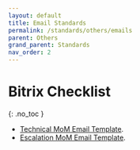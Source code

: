 ```yaml
---
layout: default
title: Email Standards
permalink: /standards/others/emails
parent: Others
grand_parent: Standards
nav_order: 2
---
```


# Bitrix Checklist
{: .no_toc }

- [Technical MoM Email Template](https://github.com/PT-Akar-Inti-Teknologi/pt-akar-inti-teknologi.github.io/blob/main/downloads/Technical-MoM.template.md).
- [Escalation MoM Email Template](https://github.com/PT-Akar-Inti-Teknologi/pt-akar-inti-teknologi.github.io/blob/main/downloads/Escalation-MoM.template.md).
